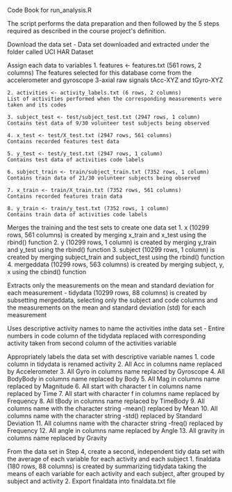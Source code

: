 Code Book for run_analysis.R

The script performs the data preparation and then followed by the 5 steps required as described in the 
	course project's definition.

Download the data set - Data set downloaded and extracted under the folder called UCI HAR Dataset

Assign each data to variables
	1. features <- features.txt (561 rows, 2 columns)
	The features selected for this database come from the accelerometer and gyroscope 3-axial raw signals 
	tAcc-XYZ and tGyro-XYZ

	2. activities <- activity_labels.txt (6 rows, 2 columns)
	List of activities performed when the corresponding measurements were taken and its codes

	3. subject_test <- test/subject_test.txt (2947 rows, 1 column)
	Contains test data of 9/30 volunteer test subjects being observed

	4. x_test <- test/X_test.txt (2947 rows, 561 columns)
	Contains recorded features test data

	5. y_test <- test/y_test.txt (2947 rows, 1 column)
	Contains test data of activities code labels

	6. subject_train <- train/subject_train.txt (7352 rows, 1 column)
	Contains train data of 21/30 volunteer subjects being observed

	7. x_train <- train/X_train.txt (7352 rows, 561 columns)
	Contains recorded features train data

	8. y_train <- train/y_test.txt (7352 rows, 1 column)
	Contains train data of activities code labels

Merges the training and the test sets to create one data set
	1. x (10299 rows, 561 columns) is created by merging x_train and x_test using the rbind() function
	2. y (10299 rows, 1 column) is created by merging y_train and y_test using the rbind() function
	3. subject (10299 rows, 1 column) is created by merging subject_train and subject_test using the rbind()
	function
	4. mergeddata (10299 rows, 563 columns) is created by merging subject, y, x using the cbind() function

Extracts only the measurements on the mean and standard deviation for each measurement - tidydata (10299 rows, 88 
	columns) is created by subsetting mergeddata, selecting only the subject and code columns and the 
	measurements on the mean and standard deviation (std) for each measurement

Uses descriptive activity names to name the activities inthe data set - Entire numbers in code column of the 
	tidydata replaced with corresponding activity taken from second column of the activities variable

Appropriately labels the data set with descriptive variable names
	1. code column in tidydata is renamed activity
	2. All Acc in columns name replaced by Accelerometer
	3. All Gyro in columns name replaced by Gyroscope
	4. All BodyBody in columns name replaced by Body
	5. All Mag in columns name replaced by Magnitude
	6. All start with character t in columns name replaced by Time
	7. All start with character f in columns name replaced by Frequency
	8. All tBody in columns name replaced by TimeBody
	9. All columns name with the character string -mean() replaced by Mean
	10. All columns name with the character string -std() replaced by Standard Deviation
	11. All columns name with the character string -freq() replaced by Frequency
	12. All angle in columns name replaced by Angle
	13. All gravity in columns name replaced by Gravity

From the data set in Step 4, create a second, independent tidy data set with the average of each variable for each 
	activity and each subject
	1. finaldata (180 rows, 88 columns) is created by summarizing tidydata taking the means of each variable 
	for each activity and each subject, after grouped by subject and activity
	2. Export finaldata into finaldata.txt file
